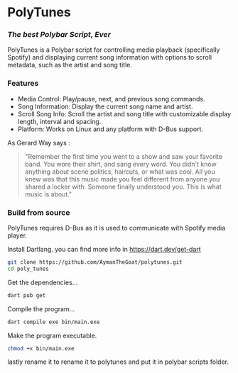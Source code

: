 # PolyTunes
### _The best Polybar Script, Ever_

PolyTunes is a Polybar script for controlling media playback (specifically Spotify) and displaying current song information with options to scroll metadata, such as the artist and song title.

### Features

 - Media Control: Play/pause, next, and previous song commands.
 - Song Information: Display the current song name and artist.
 - Scroll Song Info: Scroll the artist and song title with customizable display length, interval and spacing.
 - Platform: Works on Linux and any platform with D-Bus support.

As Gerard Way says :
> "Remember the first time you went to a show and saw your favorite band. You wore their shirt, and sang every word. You didn't know anything about scene politics, haircuts, or what was cool. All you knew was that this music made you feel different from anyone you shared a locker with. Someone finally understood you. This is what music is about."



### Build from source

PolyTunes requires D-Bus as it is used to communicate with Spotify media player.

Install Dartlang.
you can find more info in https://dart.dev/get-dart
```sh
git clone https://github.com/AymanTheGoat/polytunes.git
cd poly_tunes
```
Get the dependencies...

```sh
dart pub get
```

Compile the program...
```sh
dart compile exe bin/main.exe
```

Make the program executable.
```sh
chmod +x bin/main.exe
```
lastly rename it to rename it to polytunes and put it in polybar scripts folder. 
